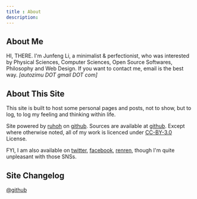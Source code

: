 ```yaml
---
title : About
description:
---
```


## About Me

HI, THERE. I'm Junfeng Li, a minimalist & perfectionist,
who was interested by Physical Sciences, Computer Sciences, Open Source
Softwares, Philosophy and Web Design. If you want to contact me, email
is the best way. *[autozimu DOT gmail DOT com]*

## About This Site

This site is built to host some personal pages and posts, not to show,
but to log, to log my feeling and thinking within life.

Site powered by [ruhoh](http://ruhoh.com/) on
[github](http://github.com). Sources are available at
[github](https://github.com/autozimu/autozimu.github.com). Except where
otherwise noted, all of my work is licenced under
[CC-BY-3.0](http://creativecommons.org/licenses/by/3.0/) License.

FYI, I am also available on [twitter](https://twitter.com/autozimu),
[facebook](https://www.facebook.com/autozimu),
[renren](http://www.renren.com/252674076), though I'm quite unpleasant
with those SNSs.

## Site Changelog

[@github](https://github.com/autozimu/sources.autozimu.github.com/commits/master "Commit History")
